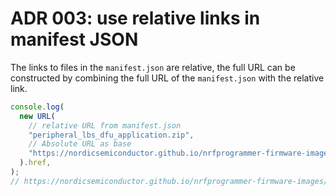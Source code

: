 # ADR 003: use relative links in manifest JSON

The links to files in the `manifest.json` are relative, the full URL can be
constructed by combining the full URL of the `manifest.json` with the relative
link.

```javascript
console.log(
  new URL(
    // relative URL from manifest.json
    "peripheral_lbs_dfu_application.zip",
    // Absolute URL as base
    "https://nordicsemiconductor.github.io/nrfprogrammer-firmware-images/manifest.json",
  ).href,
);
// https://nordicsemiconductor.github.io/nrfprogrammer-firmware-images/peripheral_lbs_dfu_application.zip
```
